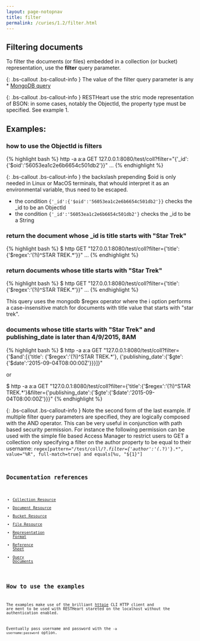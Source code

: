 ```yaml
---
layout: page-notopnav
title: filter
permalink: /curies/1.2/filter.html
---
```


## Filtering documents

To filter the documents (or files) embedded in a collection (or bucket) representation, use the **filter** query parameter.

{: .bs-callout .bs-callout-info }
The value of the filter query parameter is any * <a href="http://docs.mongodb.org/manual/tutorial/query-documents/" target="_blank">MongoDB query</a>

{: .bs-callout .bs-callout-info }
RESTHeart use the stric mode representation of BSON: in some cases, notably the ObjectId, the property type must be specified. See example 1.

## Examples:

### how to use the ObjectId is filters

{% highlight bash %}
http -a a:a GET 127.0.0.1:8080/test/coll?filter="{'_id':{'\$oid':'56053ea1c2e6b6654c501db2'}}"
...
{% endhighlight %}

{: .bs-callout .bs-callout-info }
the backslash prepending $oid is only needed in Linux or MacOS terminals, that whould interpret it as an environmental variable, thus need to be escaped.

* the condition <code>{'_id':{'$oid':'56053ea1c2e6b6654c501db2'}}</code> checks the _id to be an ObjectId
* the condition <code>{'_id':'56053ea1c2e6b6654c501db2'}</code>  checks the _id to be a String

### return the document whose _id is title starts with "Star Trek"

{% highlight bash %}
$ http GET "127.0.0.1:8080/test/coll?filter={'title':{'$regex':'(?i)^STAR TREK.*'}}"
...
{% endhighlight %}

### return documents whose title starts with "Star Trek"

{% highlight bash %}
$ http GET "127.0.0.1:8080/test/coll?filter={'title':{'$regex':'(?i)^STAR TREK.*'}}"
...
{% endhighlight %}

This query uses the mongodb $regex operator where the i option performs a case-insensitive match for documents with title value that starts with "star trek".

###  documents whose title starts with "Star Trek" and publishing_date is later than 4/9/2015, 8AM

{% highlight bash %}
$ http -a a:a GET "127.0.0.1:8080/test/coll?filter={'$and':[{'title': {'$regex':'(?i)^STAR TREK.*'}, {'publishing_date':{'$gte':{'$date':'2015-09-04T08:00:00Z'}}}]}"
 
or
 
$ http -a a:a GET "127.0.0.1:8080/test/coll?filter={'title':{'$regex':'(?i)^STAR TREK.*'}&filter={'publishing_date':{'$gte':{'$date':'2015-09-04T08:00:00Z'}}}"
{% endhighlight %}

{: .bs-callout .bs-callout-info }
Note the second form of the last example. If multiple filter query parameters are specified, they are logically composed with the AND operator.
This can be very useful in conjunction with path based security permission.
For instance the following permission can be used with the simple file based Access Manager to restrict users to GET a collection only specifying a filter on the author property to be equal to their username:
<code>regex[pattern="/test/coll/\?.*filter={'author':'(.*?)'}.*", value="%R", full-match=true] and equals[%u, "${1}"]<code>

## Documentation references

* [Collection Resource](coll.html)
* [Document Resource](document.html)
* [Bucket Resource](bucket.html)
* [File Resource](file.html)
* <a href="https://softinstigate.atlassian.net/wiki/x/UICM" target="_blank">Representation Format</a>
* <a href="https://softinstigate.atlassian.net/wiki/x/SoCM" target="_blank">Reference Sheet</a>
* <a href="https://softinstigate.atlassian.net/wiki/x/XACk" target="_blank">Query Documents</a>

## How to use the examples
The examples make use of the brilliant [httpie](https://github.com/jkbrzt/httpie) CLI HTTP client and are ment to be used with RESTHeart stareted on the localhost without the authentication enabled.

Eventually pass username and password with the <code>-a username:password</code> option.
